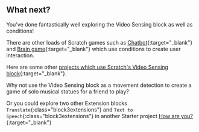 ## What next?

You've done fantastically well exploring the Video Sensing block as  well as conditions!

There are other loads of Scratch games such as [Chatbot](https://projects.raspberrypi.org/en/projects/chatbot){:target="_blank"} and [Brain game](https://projects.raspberrypi.org/en/projects/brain-game){:target="_blank"} which use conditions to create user interaction.

Here are some other [projects which use Scratch's Video Sensing block](https://scratch.mit.edu/studios/201435){:target="_blank"}.

Why not use the Video Sensing block as a movement detection to create a game of solo musical statues for a friend to play?

Or you could explore two other Extension blocks `Translate`{:class="block3extensions"} and `Text to Speech`{:class="block3extensions"} in another Starter project [How are you?](https://projects.raspberrypi.org/en/projects/how-are-you){:target="_blank"}
